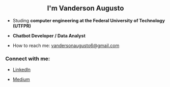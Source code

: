 
<h2 align=center> I'm Vanderson Augusto </h2>


- Studing <strong> computer engineering at the Federal University of Technology (UTFPR) </strong>
- <strong> Chatbot Developer / Data Analyst </strong>

-  How to reach me: vandersonaugusto6@gmail.com

<h3><strong>Connect with me:</strong> </h3>

- <a href="https://www.linkedin.com/in/vanderson-augusto">Linkedln
</a>

- <a href="https://medium.com/@vandersonaugusto6">Medium
</a>


